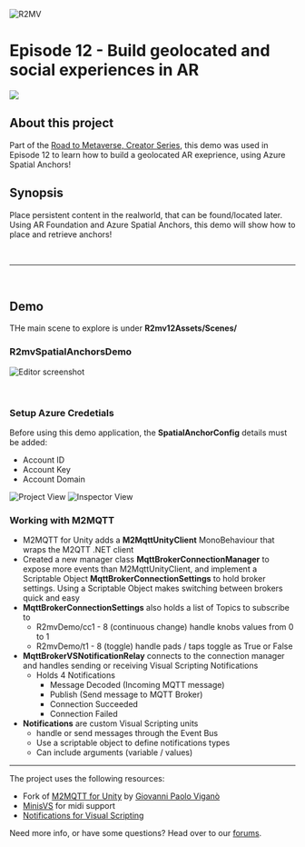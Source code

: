 ![R2MV](https://i.imgur.com/SAdxi7s.png)

# Episode 12 - Build geolocated and social experiences in AR

<img src="https://i.imgur.com/7ITpuLS.gif">

## About this project
Part of the [Road to Metaverse, Creator Series](https://create.unity.com/road-to-metaverse), this demo was used in Episode 12 to learn how to build a geolocated AR exeprience, using Azure Spatial Anchors!

## Synopsis
Place persistent content in the realworld, that can be found/located later. Using AR Foundation and Azure Spatial Anchors, this demo will show how to place and retrieve anchors!

<br>

---

<br>

## Demo
THe main scene to explore is under **R2mv12Assets/Scenes/**

### R2mvSpatialAnchorsDemo 

![Editor screenshot](https://i.imgur.com/Yccopr1.png)




<br>

### Setup Azure Credetials
 Before using this demo application, the **SpatialAnchorConfig** details must be added:
 - Account ID
 - Account Key
 - Account Domain


![Project View](https://i.imgur.com/sQCwXnc.png)
![Inspector View](https://i.imgur.com/jraeExo.png)

### Working with M2MQTT

- M2MQTT for Unity adds a **M2MqttUnityClient** MonoBehaviour that wraps the M2QTT .NET client
- Created a new manager class **MqttBrokerConnectionManager** to expose more events than M2MqttUnityClient, and implement a Scriptable Object **MqttBrokerConnectionSettings** to hold broker settings. Using a Scriptable Object makes switching between brokers quick and easy
- **MqttBrokerConnectionSettings** also holds a list of Topics to subscribe to
    - R2mvDemo/cc1 - 8 (continuous change) handle knobs values from 0 to 1
    - R2mvDemo/t1 - 8 (toggle) handle pads / taps toggle as True or False
- **MqttBrokerVSNotificationRelay** connects to the connection manager and handles sending or receiving Visual Scripting Notifications
    - Holds 4 Notifications
        -  Message Decoded (Incoming MQTT message)
        - Publish (Send message to MQTT Broker)
        - Connection Succeeded
        - Connection Failed
- **Notifications** are custom Visual Scripting units 
    - handle or send messages through the Event Bus
    - Use a scriptable object to define notifications types
    - Can include arguments (variable / values)


---

The project uses the following resources:
- Fork of [M2MQTT for Unity](https://github.com/gpvigano/M2MqttUnity) by [Giovanni Paolo Viganò](https://github.com/gpvigano)
- [MinisVS](https://github.com/keijiro/MinisVS) for midi support
- [Notifications for Visual Scripting](https://github.com/RoadToTheMetaverse/visualscripting-notifications)


Need more info, or have some questions? Head over to our [forums](https://forum.unity.com/threads/workshops-integrate-cloud-based-iot-data-into-your-xr-experience.1293402/).